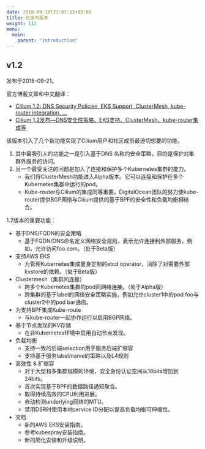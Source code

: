 ```yaml
---
date: 2018-09-18T21:07:13+08:00
title: 已发布版本
weight: 112
menu:
  main:
    parent: "introduction"
---
```


## v1.2

发布于2018-09-21。

官方博客文章和中文翻译：

- [Cilium 1.2: DNS Security Policies, EKS Support, ClusterMesh, kube-router integration, ...](https://cilium.io/blog/2018/08/21/cilium-12)
- [Cilium 1.2发布—DNS安全性策略、EKS支持、ClusterMesh、kube-router集成等](http://www.servicemesher.com/blog/cilium1.2-dns-security-policies-eks-support-clustermesh-kube-router-integration/)

该版本引入了几个新功能实现了Cilium用户和社区成员最迫切想要的功能。

1. 其中最吸引人的功能之一是引入基于DNS 名称的安全策略，目的是保护对集群外服务的访问。
2. 另一个最受关注的问题是加入了连接和保护多个Kubernetes集群的能力。
	- 我们将ClusterMesh功能进入Alpha版本。它可以连接和保护在多个Kubernetes集群中运行的pod。
	- Kube-router与Cilium的集成同等重要。DigitalOcean团队的努力使kube-router提供BGP网络与Cilium提供的基于BPF的安全性和负载均衡相结合。

1.2版本的重要功能：

- 基于DNS/FQDN的安全策略
	- 基于FQDN/DNS命名定义网络安全规则，表示允许连接到外部服务。例如，允许访问foo.com。（处于Beta版）
- 支持AWS EKS
	- 为管理Kubernetes集成量身定制的etcd operator，消除了对需要外部kvstore的依赖。（处于Beta版）
- Clustermesh（集群间连接）
	- 跨多个Kubernetes集群的pod间网络连接。（处于Alpha版）
	- 跨集群的基于label的网络安全策略实施，例如允许cluster1中的pod foo与cluster2中的pod bar通信。
- 为支持BPF集成Kube-route
	- 与kube-router一起协作运行以启用BGP网络。
- 基于节点发现的KV存储
	- 在非Kubernetes环境中启用自动节点发现。
- 负载均衡
	- 支持一致的后端selection用于服务后端扩缩容
	- 支持基于服务label/name的策略以及L4规则
- 高效性 & 扩缩容
	- 对于大型和多集群规模的环境，安全身份认证空间从16bits增加到24bits。
	- 首次实现基于BPF的数据路径通知聚合。
	- 取得持续高效的CPU利用进展。
	- 自动检测underlying网络的MTU。
	- 禁用DSR时使用本地service ID分配以提高负载均衡可伸缩性。
- 文档
	- 新的AWS EKS安装指南。
	- 参考kubespray安装指南。
	- 新的简化安装和升级说明。